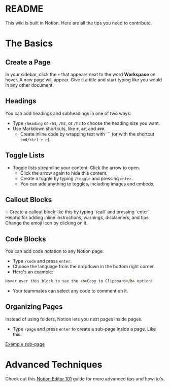 # README

This wiki is built in Notion. Here are all the tips you need to contribute.

# The Basics

## Create a Page

In your sidebar, click the `+` that appears next to the word **Workspace** on hover. A new page will appear. Give it a title and start typing like you would in any other document.

## Headings

You can add headings and subheadings in one of two ways:

- Type `/heading` or `/h1`, `/h2`, or `/h3` to choose the heading size you want.
- Use Markdown shortcuts, like `#`, `##`, and `###`.
    - Create inline code by wrapping text with ``` (or with the shortcut `cmd/ctrl + e`).

## Toggle Lists

- Toggle lists streamline your content. Click the arrow to open.
    - Click the arrow again to hide this content.
    - Create a toggle by typing `/toggle` and pressing `enter`.
    - You can add anything to toggles, including images and embeds.

## Callout Blocks

<aside>
💡 Create a callout block like this by typing `/call` and pressing `enter`.
Helpful for adding inline instructions, warnings, disclaimers, and tips.
Change the emoji icon by clicking on it.

</aside>

## Code Blocks

You can add code notation to any Notion page:

- Type `/code` and press `enter`.
- Choose the language from the dropdown in the bottom right corner.
- Here's an example:

```html
Hover over this block to see the <b>Copy to Clipboard</b> option!
```

- Your teammates can select any code to comment on it.

## Organizing Pages

Instead of using folders, Notion lets you nest pages inside pages.

- Type `/page` and press `enter` to create a sub-page inside a page. Like this:

[Example sub-page](https://www.notion.so/Example-sub-page-f43ee68198c54219b2a88bf469983a49)

# Advanced Techniques

Check out this [Notion Editor 101](https://www.notion.so/68c7c67047494fdb87d50185429df93e) guide for more advanced tips and how-to's.